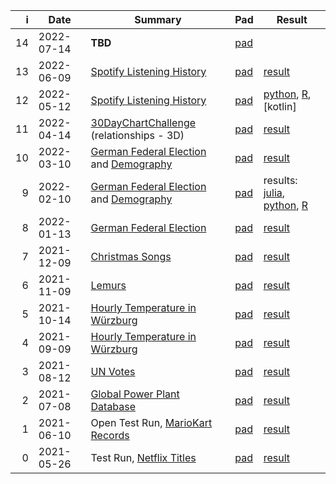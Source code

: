 |    i | Date       | Summary                                                                                                                       | Pad                                             | Result                                                                   |
| ---: | ---------- | ----------------------------------------------------------------------------------------------------------------------------- | ----------------------------------------------- | ------------------------------------------------------------------------ |
|   14 | 2022-07-14 | **TBD** | [pad](https://go.uniwue.de/ddojo-pad)     | |
|   13 | 2022-06-09 | [Spotify Listening History](https://www.spotify.com/ca-en/account/privacy/) | [pad](https://hackmd.io/AJll0xxrQXCPLwFqYZN4qA)     | [result](sessions/13_spotify/exploration_R.html)|
|   12 | 2022-05-12 | [Spotify Listening History](https://www.spotify.com/ca-en/account/privacy/) | [pad](https://hackmd.io/nTIemnbQQqKBrqUlZ0rb9w)     | [python](sessions/12_spotify/exploration_python.html), [R](sessions/12_spotify/exploration_R.html), [kotlin] |
|   11 | 2022-04-14 | [30DayChartChallenge](https://twitter.com/30DayChartChall/status/1509439977674915843) (relationships - 3D) | [pad](https://hackmd.io/okjtsFj2RDSLZ3ylW_C72w)     | [result](sessions/11_chart_3d_weather/relationship_3d_jl.html) |
|   10 | 2022-03-10 | [German Federal Election](https://www.bundeswahlleiter.de/bundestagswahlen/2021/ergebnisse/opendata.html#39734920-0eaf-4633-8858-ae792d5d610b) and [Demography](https://www.statistik.bayern.de/statistik/gebiet_bevoelkerung/demographischer_wandel/gemeinden/index.html) | [pad](https://hackmd.io/Y6YMmeXDQDucKm_o5h8HiA)     | [result](sessions/10_btw_demographics/btw-age.html) |
|    9 | 2022-02-10 | [German Federal Election](https://www.bundeswahlleiter.de/bundestagswahlen/2021/ergebnisse/opendata.html#39734920-0eaf-4633-8858-ae792d5d610b) and [Demography](https://www.statistik.bayern.de/statistik/gebiet_bevoelkerung/demographischer_wandel/gemeinden/index.html) | [pad](https://hackmd.io/RzaiSq4QTHWTTSQSSVrmyg)     | results: [julia](sessions/09_demographic/julia.html), [python](sessions/09_demographic/python.html), [R](sessions/09_demographic/R.html) |
|    8 | 2022-01-13 | [German Federal Election](https://www.bundeswahlleiter.de/bundestagswahlen/2021/ergebnisse/opendata.html#39734920-0eaf-4633-8858-ae792d5d610b)  | [pad](https://hackmd.io/KfOHZvFETm-7tSM-KxDGqg)     | [result](sessions/08_election/btw2021.html) |
|    7 | 2021-12-09 | [Christmas Songs](https://www.kaggle.com/sharkbait1223/billboard-top-100-christmas-carol-dataset)  | [pad](https://hackmd.io/x7zyXNyaSpOCRz8TGadleg)     | [result](sessions/07_christmas/christmas_billboard.html) |
|    6 | 2021-11-09 | [Lemurs](https://github.com/rfordatascience/tidytuesday/blob/master/data/2021/2021-08-24/readme.md) | [pad](https://go.uniwue.de/ddojo-padhttps://hackmd.io/cEQTuiwfSk6gSuT3uS4QkA) | [result](sessions/06_lemurs/exploration.html)      |
|    5 | 2021-10-14 | [Hourly Temperature in Würzburg](https://cdc.dwd.de/portal/)                                                                  | [pad](https://hackmd.io/mHP-kaILTUCdLyooCOus6Q) | [result](https://ddojo.github.io/sessions/05_weather/exploration)        |
|    4 | 2021-09-09 | [Hourly Temperature in Würzburg](https://cdc.dwd.de/portal/)                                                                  | [pad](https://hackmd.io/5iIuyuHnRZOWOH88cFFeCA) | [result](https://ddojo.github.io/sessions/04_weather/exploration)        |
|    3 | 2021-08-12 | [UN Votes](https://github.com/rfordatascience/tidytuesday/blob/master/data/2021/2021-03-23/readme.md)                         | [pad](https://hackmd.io/AfCChD1jTCiPY4dFztgvNw) | [result](https://ddojo.github.io/sessions/03_unvotes/exploration)        |
|    2 | 2021-07-08 | [Global Power Plant Database](https://github.com/wri/global-power-plant-database/)                                            | [pad](https://hackmd.io/nEtqtdxPTRajJKysKSykQQ) | [result](https://ddojo.github.io/sessions/02_powerplants/powerplant)     |
|    1 | 2021-06-10 | Open Test Run, [MarioKart Records](https://github.com/rfordatascience/tidytuesday/blob/master/data/2021/2021-05-25/readme.md) | [pad](https://hackmd.io/qUl1BnMBRCGJpGR6uuFiQA) | [result](https://ddojo.github.io/sessions/01_mariokart/exploration.html) |
|    0 | 2021-05-26 | Test Run, [Netflix Titles](https://github.com/rfordatascience/tidytuesday/blob/master/data/2021/2021-04-20/readme.md)         | [pad](https://hackmd.io/FUJE2rSHRHiqu-v1Vgg-gg) | [result](sessions/00_netflix/exploration)                                |
